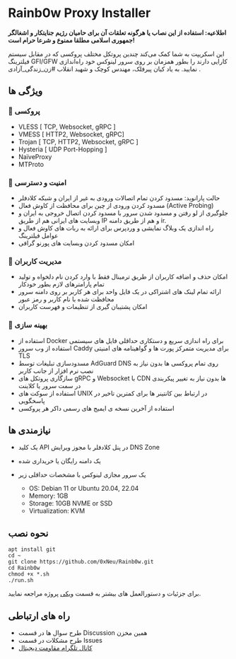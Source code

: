 # Rainb0w Proxy Installer

**اطلاعیه: استفاده از این نصاب یا هرگونه تعلقات آن برای حامیان رژیم جنایتکار و اشغالگر جمهوری اسلامی مطلقا ممنوع و شرعا حرام است!**

این اسکریپت به شما کمک می‌کند چندین پروتکل مختلف پروکسی که در مقابل سیستم فیلترینگ GFI/GFW کارایی دارند را بطور همزمان بر روی سرور لینوکس خود راه‌اندازی نمایید. به یاد کیان پیرفلک، مهندس کوچک و شهید انقلاب #زن_زندگی_آزادی .

## ویژگی ها

### 🚀 پروکسی

- VLESS [ TCP, Websocket, gRPC ]
- VMESS [ HTTP2, Websocket, gRPC]
- Trojan [ TCP, HTTP2, Websocket, gRPC ]
- Hysteria [ UDP Port-Hopping ]
- NaïveProxy
- MTProto

### 🔑 امنیت و دسترسی

- حالت پارانوید: مسدود کردن تمام اتصالات ورودی به غیر از ایران و شبکه کلادفلر
- مسدود کردن ورودی از چین برای محافظت از کاوش فعال (Active Probing)
- جلوگیری از لو رفتن و مسدود شدن سرور با مسدود کردن اتصال خروجی به ایران و وبسایت های ایرانی هم از طریق IP و هم از طریق دامنه ir.
- راه اندازی یک وبلاگ نمایشی و وردپرس برای ارائه به ربات های کاوش فعال و عوامل فیلترینگ
- امکان مسدود کردن وبسایت های پورنو گرافی

### 👥 مدیریت کاربران

- امکان حذف و اضافه کاربران از طریق ترمینال فقط با وارد کردن نام دلخواه و تولید تمام پارامترهای لازم بطور خودکار
- ارائه تمام لینک های اشتراکی در یک فایل واحد برای هر کاربر بر روی دامنه سرور محافظت شده با نام کاربر و رمز عبور
- امکان پشتیبان گیری از تنظیمات و فهرست کاربران

### 📐 بهینه سازی

- استفاده از Docker برای راه اندازی سریع و دستکاری حداقلی فایل های سیستمی
- استفاده از وب سرور Caddy برای مدیریت متمرکز پورت ها و گواهینامه های امنیتی TLS
- مسدودسازی تبلیغات توسط AdGuard DNS روی تمام پروکسی ها بدون نیاز به نصب نرم افزار از جانب کاربر
- سازگاری پروتکل های gRPC و Websocket با CDN ها بدون نیاز به تغییر پیکربندی در سمت سرور یا کلاینت
- استفاده از سوکت های UNIX در ارتباط بین کانتینر ها برای کمترین تاخیر در پاسخگویی
- استفاده از آخرین نسخه ی ایمیج های رسمی داکر هر پروکسی

## نیازمندی ها

- یک کلید API در پنل کلادفلر با مجوز ویرایش DNS Zone
- یک دامنه رایگان یا خریداری شده
- یک سرور مجازی لینوکس با مشخصات حداقلی زیر

  - OS: Debian 11 or Ubuntu 20.04, 22.04
  - Memory: 1GB
  - Storage: 10GB NVME or SSD
  - Virtualization: KVM

## نحوه نصب

```
apt install git
cd ~
git clone https://github.com/0xNeu/Rainb0w.git
cd Rainb0w
chmod +x *.sh
./run.sh
```

برای جزئیات و دستورالعمل های بیشتر به قسمت [ویکی](https://github.com/0xNeu/Rainb0w/wiki) پروژه مراجعه نمایید.

## راه های ارتباطی

- طرح سوال ها در قسمت Discussion همین مخزن
- طرح مشکلات در قسمت Issues
- [کانال تلگرام مقاومت دیجیتال](https://t.me/DigitalR3sistance)

